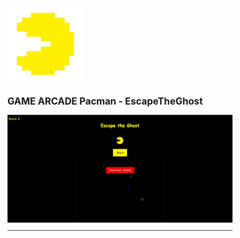 ![png](pacman.png)

**GAME ARCADE**
**Pacman - EscapeTheGhost**
----------------------------------------------------------

![escape](escape.png)

----------------------------------------------------------
